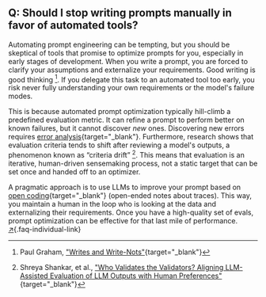 ## Q: Should I stop writing prompts manually in favor of automated tools?

Automating prompt engineering can be tempting, but you should be skeptical of tools that promise to optimize prompts for you, especially in  early stages of development. When you write a prompt, you are forced to clarify your assumptions and externalize your requirements. Good writing is good thinking [^2].  If you delegate this task to an automated tool too early, you risk never fully understanding your own requirements or the model's failure modes.

This is because automated prompt optimization typically hill-climb a predefined evaluation metric. It can refine a prompt to perform better on known failures, but it cannot discover *new* ones. Discovering new errors requires [error analysis](#q-why-is-error-analysis-so-important-in-llm-evals-and-how-is-it-performed){target="_blank"}. Furthermore, research shows that evaluation criteria tends to shift after reviewing a model's outputs, a phenomenon known as “criteria drift” [^3]. This means that evaluation is an iterative, human-driven sensemaking process, not a static target that can be set once and handed off to an optimizer.

A pragmatic approach is to use LLMs to improve your prompt based on [open coding](#q-why-is-error-analysis-so-important-in-llm-evals-and-how-is-it-performed){target="_blank"} (open-ended notes about traces). This way, you maintain a human in the loop who is looking at the data and externalizing their requirements. Once you have a high-quality set of evals, prompt optimization can be effective for that last mile of performance. [↗](#q-should-i-stop-writing-prompts-manually-in-favor-of-automated-tools){.faq-individual-link}

[^2]: Paul Graham, ["Writes and Write-Nots"](https://paulgraham.com/writes.html){target="_blank"}
[^3]: Shreya Shankar, et al., ["Who Validates the Validators? Aligning LLM-Assisted Evaluation of LLM Outputs with Human Preferences"](https://arxiv.org/abs/2404.12272){target="_blank"}